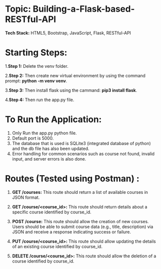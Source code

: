 # Topic: Building-a-Flask-based-RESTful-API

**Tech Stack:**  HTML5, Bootstrap, JavaScript, Flask, RESTful-API

# **Starting Steps:**

1.**Step 1:**  Delete the venv folder.

2.**Step 2:** Then create new virtual environment by using the command prompt: **python -m venv venv**.

3.**Step 3:** Then install flask using the cammand: **pip3 install flask**.

4.**Step 4:** Then run the app.py file.


# **To Run the Application:**

1. Only Run the app.py python file.
2. Default port is 5000.
3. The database that is used is SQLite3 (integrated database of python) and the db file has also been updated.
4. Error handling for common scenarios such as course not found, invalid input, and server errors is also done.

# **Routes (Tested using Postman) :**

1. **GET /courses:** This route should return a list of available courses in JSON format.

2. **GET /course/<course_id>:** This route should return details about a specific course identified by course_id. 

3. **POST /course:** This route should allow the creation of new courses. Users should be able to submit course data (e.g., title, description) via JSON and receive a response indicating success or failure. 

4. **PUT /course/<course_id>:** This route should allow updating the details of an existing course identified by course_id. 

5. **DELETE /course/<course_id>:** This route should allow the deletion of a course identified by course_id.
